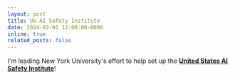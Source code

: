 ```yaml
---
layout: post
title: US AI Safety Institute
date: 2024-02-01 12:00:00-0000
inline: true
related_posts: false
---
```


I'm leading New York University's effort to help set up the **<a href="https://timrudner.com/scr" target="_blank">United States AI Safety Institute</a>**!

